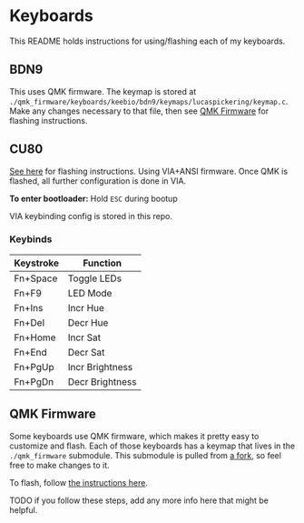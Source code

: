 # Keyboards

This README holds instructions for using/flashing each of my keyboards.

## BDN9

This uses QMK firmware. The keymap is stored at `./qmk_firmware/keyboards/keebio/bdn9/keymaps/lucaspickering/keymap.c`. Make any changes necessary to that file, then see [QMK Firmware](#qmk-firmware) for flashing instructions.

## CU80

[See here](https://maz0r.github.io/cu80-flashguide/) for flashing instructions. Using VIA+ANSI firmware. Once QMK is flashed, all further configuration is done in VIA.

**To enter bootloader:** Hold `ESC` during bootup

VIA keybinding config is stored in this repo.

### Keybinds

| Keystroke | Function        |
| --------- | --------------- |
| Fn+Space  | Toggle LEDs     |
| Fn+F9     | LED Mode        |
| Fn+Ins    | Incr Hue        |
| Fn+Del    | Decr Hue        |
| Fn+Home   | Incr Sat        |
| Fn+End    | Decr Sat        |
| Fn+PgUp   | Incr Brightness |
| Fn+PgDn   | Decr Brightness |

## QMK Firmware

Some keyboards use QMK firmware, which makes it pretty easy to customize and flash. Each of those keyboards has a keymap that lives in the `./qmk_firmware` submodule. This submodule is pulled from [a fork](https://github.com/LucasPickering/qmk_firmware), so feel free to make changes to it.

To flash, follow [the instructions here](https://docs.qmk.fm/#/newbs_flashing).

TODO if you follow these steps, add any more info here that might be helpful.
